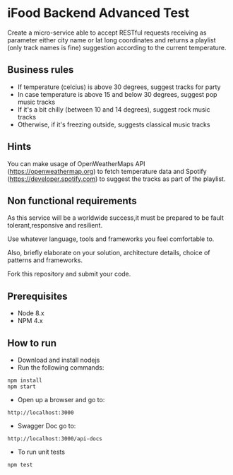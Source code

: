 # iFood Backend Advanced Test

Create a micro-service able to accept RESTful requests receiving as parameter either city name or lat long coordinates and returns a playlist (only track names is fine) suggestion according to the current temperature.

## Business rules

* If temperature (celcius) is above 30 degrees, suggest tracks for party
* In case temperature is above 15 and below 30 degrees, suggest pop music tracks
* If it's a bit chilly (between 10 and 14 degrees), suggest rock music tracks
* Otherwise, if it's freezing outside, suggests classical music tracks 

## Hints

You can make usage of OpenWeatherMaps API (https://openweathermap.org) to fetch temperature data and Spotify (https://developer.spotify.com) to suggest the tracks as part of the playlist.

## Non functional requirements

As this service will be a worldwide success,it must be prepared to be fault tolerant,responsive and resilient.

Use whatever language, tools and frameworks you feel comfortable to. 

Also, briefly elaborate on your solution, architecture details, choice of patterns and frameworks.

Fork this repository and submit your code.

## Prerequisites

* Node 8.x
* NPM 4.x

## How to run

* Download and install nodejs  
* Run the following commands:
```
npm install
npm start
```
* Open up a browser and go to:
```
http://localhost:3000
```

* Swagger Doc go to:
```
http://localhost:3000/api-docs
```

* To run unit tests
```
npm test
```
